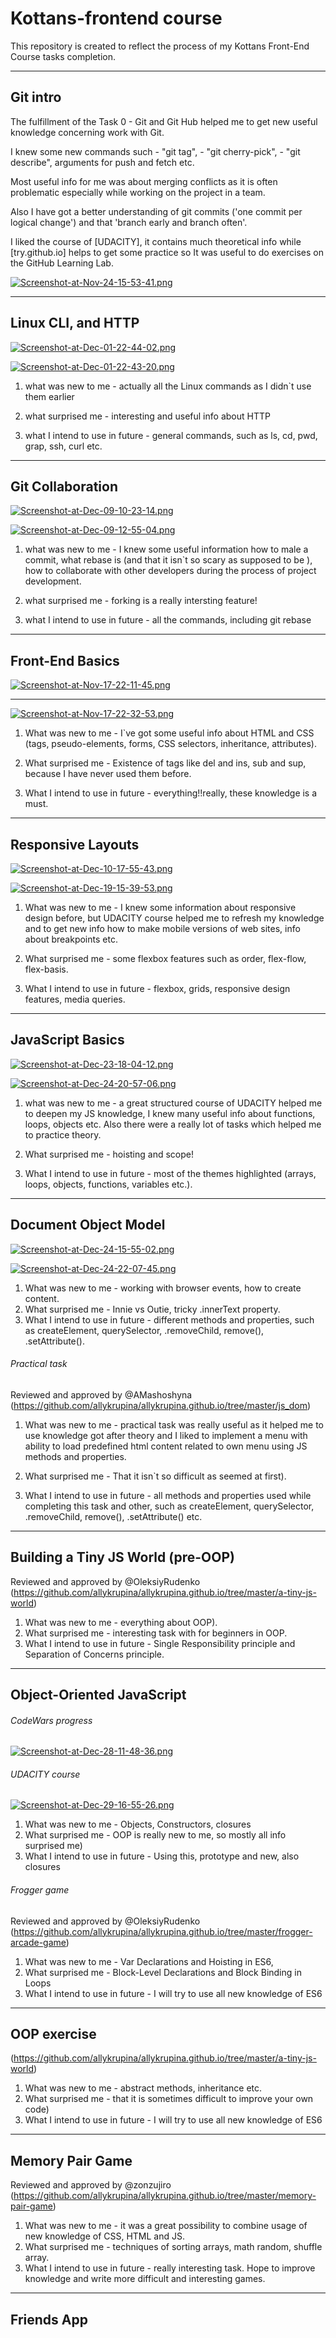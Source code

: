 # Kottans-frontend course
This repository is created to reflect the process of my Kottans Front-End Course tasks completion.

***
## Git intro

The fulfillment of the Task 0 - Git and Git Hub helped me to get new useful knowledge concerning work with Git.

I knew some new commands such - "git tag", - "git cherry-pick", - "git describe", arguments for push and fetch etc.

Most useful info for me was about merging conflicts as it is often problematic especially while working on the project in a team.

Also I have got a better understanding of git commits ('one commit per logical change') and that 'branch early and branch often'.

I liked the course of [UDACITY], it contains much theoretical info while [try.github.io] helps to get some practice so It was useful to do exercises on the GitHub Learning Lab.


[![Screenshot-at-Nov-24-15-53-41.png](https://i.postimg.cc/sD867Z0Y/Screenshot-at-Nov-24-15-53-41.png)](https://postimg.cc/6yrfNTKq)

***
## Linux CLI, and HTTP

[![Screenshot-at-Dec-01-22-44-02.png](https://i.postimg.cc/nVYtRgYZ/Screenshot-at-Dec-01-22-44-02.png)](https://postimg.cc/4ndMn8SF)

[![Screenshot-at-Dec-01-22-43-20.png](https://i.postimg.cc/pd8S95sx/Screenshot-at-Dec-01-22-43-20.png)](https://postimg.cc/WDN8CzRf)

1) what was new to me - actually all the Linux commands as I didn`t use them earlier  

2) what surprised me - interesting and useful info about HTTP  

3) what I intend to use in future - general commands, such as ls, cd, pwd, grap, ssh, curl etc.  

***
## Git Collaboration

[![Screenshot-at-Dec-09-10-23-14.png](https://i.postimg.cc/K8Wgc9nc/Screenshot-at-Dec-09-10-23-14.png)](https://postimg.cc/RWc0XLs2)


[![Screenshot-at-Dec-09-12-55-04.png](https://i.postimg.cc/x1BcVX2c/Screenshot-at-Dec-09-12-55-04.png)](https://postimg.cc/rDC8SFzk)

1) what was new to me - I knew some useful information how to male a commit, what rebase is (and that it isn`t so scary as supposed to be ), how to collaborate with other developers during the process of project development.

2) what surprised me - forking is a really intersting feature!

3) what I intend to use in future - all the commands, including git rebase

***
## Front-End Basics

[![Screenshot-at-Nov-17-22-11-45.png](https://i.postimg.cc/GhNYqPRp/Screenshot-at-Nov-17-22-11-45.png)](https://postimg.cc/7f3fL2fv)
***
[![Screenshot-at-Nov-17-22-32-53.png](https://i.postimg.cc/MZ7FkTHx/Screenshot-at-Nov-17-22-32-53.png)](https://postimg.cc/LhsTLmj0)

1) What was new to me - I`ve got some  useful info about HTML and CSS (tags, pseudo-elements, forms, CSS selectors, inheritance, attributes).

2) What surprised me - Existence of tags like  del and ins, sub and sup,  because I have never used them before.

3) What I intend to use in future - everything!!really, these knowledge is a must.


***
## Responsive Layouts

[![Screenshot-at-Dec-10-17-55-43.png](https://i.postimg.cc/1RbQZFwt/Screenshot-at-Dec-10-17-55-43.png)](https://postimg.cc/PNbcWP6s)

[![Screenshot-at-Dec-19-15-39-53.png](https://i.postimg.cc/NjgPhGJF/Screenshot-at-Dec-19-15-39-53.png)](https://postimg.cc/JG2QZ8WC)

1) What was new to me - I knew some  information about responsive design before, but UDACITY course helped me to refresh my knowledge and to get new info how to make mobile versions of web sites, info about breakpoints etc.

2) What surprised me - some flexbox features such as order, flex-flow, flex-basis.

3) What I intend to use in future - flexbox, grids, responsive design features, media queries.


***
## JavaScript Basics

[![Screenshot-at-Dec-23-18-04-12.png](https://i.postimg.cc/gkChQkwr/Screenshot-at-Dec-23-18-04-12.png)](https://postimg.cc/GHj9sRx1)

[![Screenshot-at-Dec-24-20-57-06.png](https://i.postimg.cc/k4gRK2HY/Screenshot-at-Dec-24-20-57-06.png)](https://postimg.cc/yJ2Nz8s0)


1) what was new to me - a great structured course of UDACITY helped me to deepen my JS knowledge, I knew many useful info about functions, loops, objects etc. Also there were  a really lot of tasks which helped me to practice theory.

2) What surprised me - hoisting and scope!

3) What I intend to use in future - most of the themes highlighted (arrays, loops, objects, functions, variables etc.).


***
## Document Object Model

[![Screenshot-at-Dec-24-15-55-02.png](https://i.postimg.cc/bN6rjjqc/Screenshot-at-Dec-24-15-55-02.png)](https://postimg.cc/xcznKhkt)

[![Screenshot-at-Dec-24-22-07-45.png](https://i.postimg.cc/BvDWR10X/Screenshot-at-Dec-24-22-07-45.png)](https://postimg.cc/Y4pyW0jH)

1) What was new to me - working with browser events, how to create content.
2) What surprised me - Innie vs Outie, tricky .innerText property.
2) What I intend to use in future - different methods and properties, such as createElement, querySelector, .removeChild, remove(), .setAttribute().


###### Practical task
Reviewed and approved by @AMashoshyna
(https://github.com/allykrupina/allykrupina.github.io/tree/master/js_dom)

1) What was new to me - practical task was really useful as it helped me to use knowledge got after theory and I liked to implement a menu with ability to load predefined html content related to own menu using JS methods and properties.

2) What surprised me - That it isn`t so difficult as seemed at first).

3) What I intend to use in future -  all methods and properties used while completing this task and other, such as createElement, querySelector, .removeChild, remove(), .setAttribute() etc.


***
## Building a Tiny JS World (pre-OOP)

Reviewed and approved by @OleksiyRudenko
(https://github.com/allykrupina/allykrupina.github.io/tree/master/a-tiny-js-world)

1) What was new to me - everything about OOP).
2) What surprised me - interesting task with for beginners in OOP.
3) What I intend to use in future - Single Responsibility principle and Separation of Concerns principle.

***
## Object-Oriented JavaScript

###### CodeWars progress

[![Screenshot-at-Dec-28-11-48-36.png](https://i.postimg.cc/fyQmZB6P/Screenshot-at-Dec-28-11-48-36.png)](https://postimg.cc/qhQzxXBc)

###### UDACITY course

[![Screenshot-at-Dec-29-16-55-26.png](https://i.postimg.cc/qMHXhgcf/Screenshot-at-Dec-29-16-55-26.png)](https://postimg.cc/CdJf9h6J)

1) What was new to me - Objects, Constructors, closures
2) What surprised me - OOP is really new to me, so mostly all info surprised me)
3) What I intend to use in future - Using this, prototype and new, also closures

###### Frogger game

Reviewed and approved by @OleksiyRudenko
(https://github.com/allykrupina/allykrupina.github.io/tree/master/frogger-arcade-game)

1) What was new to me - Var Declarations and Hoisting in ES6,
2) What surprised me - Block-Level Declarations and Block Binding in Loops
3) What I intend to use in future - I will try to use all new knowledge of ES6

***
## OOP exercise

(https://github.com/allykrupina/allykrupina.github.io/tree/master/a-tiny-js-world)

1) What was new to me - abstract methods, inheritance etc.
2) What surprised me - that it is sometimes difficult to improve your own code)
3) What I intend to use in future - I will try to use all new knowledge of ES6

***
## Memory Pair Game

Reviewed and approved by @zonzujiro
(https://github.com/allykrupina/allykrupina.github.io/tree/master/memory-pair-game)

1) What was new to me - it was a great possibility to combine usage of new knowledge of CSS, HTML and JS.
2) What surprised me - techniques of sorting arrays, math random, shuffle array.
3) What I intend to use in future - really interesting task. Hope to improve knowledge and write more difficult and interesting games.

***
## Friends App
